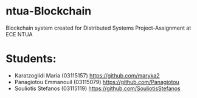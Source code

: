 # ntua-Blockchain
Blockchain system created for Distributed Systems Project-Assignment at ECE NTUA

# Students:
  * Karatzoglidi Maria (03115157) https://github.com/maryka2
  * Panagiotou Emmanouil (03115079) https://github.com/Panagiotou
  * Souliotis Stefanos (03115119) https://github.com/SouliotisStefanos
